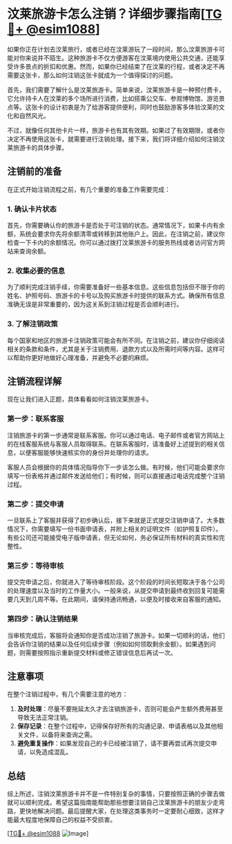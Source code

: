 # 汶莱旅游卡怎么注销？详细步骤指南[[TG💪+ @esim1088](https://t.me/s/esim1088)]

如果你正在计划去汶莱旅行，或者已经在汶莱游玩了一段时间，那么汶莱旅游卡可能对你来说并不陌生。这种旅游卡不仅方便游客在汶莱境内使用公共交通，还能享受许多景点的折扣和优惠。然而，如果你已经结束了在汶莱的行程，或者决定不再需要这张卡，那么如何注销这张卡就成为一个值得探讨的问题。

首先，我们需要了解什么是汶莱旅游卡。简单来说，汶莱旅游卡是一种预付费卡，它允许持卡人在汶莱的多个场所进行消费，比如搭乘公交车、参观博物馆、游览景点等。这张卡的设计初衷是为了给游客提供便利，同时也鼓励游客多体验汶莱的文化和自然风光。

不过，就像任何其他卡片一样，旅游卡也有其有效期。如果过了有效期限，或者你决定不再使用这张卡，就需要进行注销处理。接下来，我们将详细介绍如何注销汶莱旅游卡的具体步骤。

## 注销前的准备

在正式开始注销流程之前，有几个重要的准备工作需要完成：

### 1. 确认卡片状态

首先，你需要确认你的旅游卡是否处于可注销的状态。通常情况下，如果卡内有余额，系统会要求你先将余额清零或转移到其他账户上。因此，在注销之前，建议你检查一下卡内的余额情况。你可以通过拨打汶莱旅游卡的服务热线或者访问官方网站来查询余额。

### 2. 收集必要的信息

为了顺利完成注销手续，你需要准备好一些基本信息。这些信息包括但不限于你的姓名、护照号码、旅游卡的卡号以及购买旅游卡时提供的联系方式。确保所有信息准确无误是非常重要的，因为这关系到注销过程是否会顺利进行。

### 3. 了解注销政策

每个国家和地区的旅游卡注销政策可能会有所不同。在注销之前，建议你仔细阅读相关的条款和条件，尤其是关于注销费用、退款方式以及所需时间等内容。这样可以帮助你更好地做好心理准备，并避免不必要的麻烦。

## 注销流程详解

现在让我们进入正题，具体看看如何注销汶莱旅游卡。

### 第一步：联系客服

注销旅游卡的第一步通常是联系客服。你可以通过电话、电子邮件或者官方网站上的在线客服系统与客服人员取得联系。在联系客服时，请准备好上述提到的相关信息，以便客服能够快速核实你的身份并处理你的请求。

客服人员会根据你的具体情况指导你下一步该怎么做。有时候，他们可能会要求你填写一份表格并通过邮件发送给他们；有时候，则可以直接通过电话完成整个注销过程。

### 第二步：提交申请

一旦联系上了客服并获得了初步确认后，接下来就是正式提交注销申请了。大多数情况下，你需要填写一份书面申请表，并附上相关的证明文件（如护照复印件）。有些公司还可能接受电子版申请表，但无论如何，务必保证所有材料的真实性和完整性。

### 第三步：等待审核

提交完申请之后，你就进入了等待审核阶段。这个阶段的时间长短取决于各个公司的处理速度以及当时的工作量大小。一般来说，从提交申请到最终收到回复可能需要几天到几周不等。在此期间，请保持通讯畅通，以便及时接收来自客服的通知。

### 第四步：确认注销结果

当审核完成后，客服将会通知你是否成功注销了旅游卡。如果一切顺利的话，他们会告诉你注销的结果以及任何后续步骤（例如如何领取剩余金额）。如果遇到问题，则需要按照指示重新提交材料或修正错误信息后再试一次。

## 注意事项

在整个注销过程中，有几个需要注意的地方：

1. **及时处理**：尽量不要拖延太久才去注销旅游卡，否则可能会产生额外费用甚至导致无法正常注销。
2. **保存记录**：在整个过程中，记得保存好所有的沟通记录、申请表格以及其他相关文件，以备将来查询之需。
3. **避免重复操作**：如果发现自己的卡已经被注销了，请不要再尝试再次提交申请，以免造成混乱。

## 总结

综上所述，注销汶莱旅游卡并不是一件特别复杂的事情，只要按照正确的步骤去做就可以顺利完成。希望这篇指南能帮助那些想要注销自己汶莱旅游卡的朋友少走弯路，更快地解决问题。最后提醒大家，在处理这类事务时一定要耐心细致，这样才能最大程度地保障自己的权益不受损害。

[[TG💪+ @esim1088](https://t.me/s/esim1088) ![Image](https://i.postimg.cc/4NQfJmqS/Snipaste-2025-05-13-00-14-12.png)]